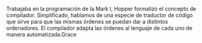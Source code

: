Trabajaba en la programación de la Mark I, Hopper formalizó el concepto de compilador. Simplificado, hablamos de una especie de traductor de código que sirve para que las mismas órdenes se puedan dar a distintos ordenadores. El compilador adapta las órdenes al lenguaje de cada uno de manera automatizada.Grace
